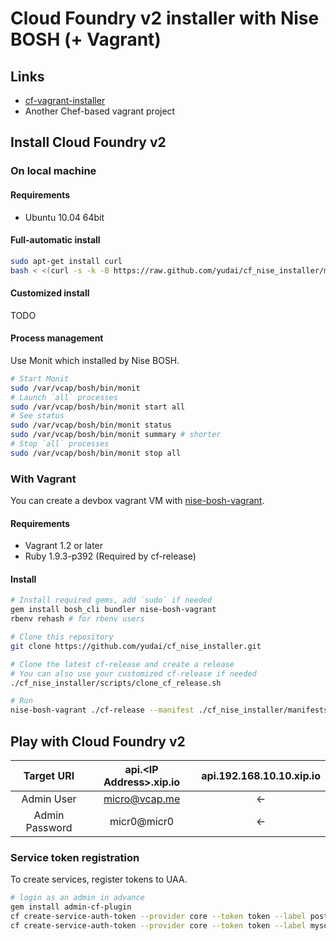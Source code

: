 # Cloud Foundry v2 installer with Nise BOSH (+ Vagrant)

## Links

* [cf-vagrant-installer](https://github.com/Altoros/cf-vagrant-installer)
 * Another Chef-based vagrant project

## Install Cloud Foundry v2

### On local machine

#### Requirements

* Ubuntu 10.04 64bit

#### Full-automatic install

```sh
sudo apt-get install curl
bash < <(curl -s -k -B https://raw.github.com/yudai/cf_nise_installer/master/scripts/bootstrap.sh)
```

#### Customized install

TODO

#### Process management

Use Monit which installed by Nise BOSH.

```sh
# Start Monit
sudo /var/vcap/bosh/bin/monit
# Launch `all` processes
sudo /var/vcap/bosh/bin/monit start all
# See status
sudo /var/vcap/bosh/bin/monit status
sudo /var/vcap/bosh/bin/monit summary # shorter
# Stop `all` processes
sudo /var/vcap/bosh/bin/monit stop all
```

### With Vagrant

You can create a devbox vagrant VM with [nise-bosh-vagrant](https://github.com/BrianMMcClain/nise-bosh-vagrant).

#### Requirements

* Vagrant 1.2 or later
* Ruby 1.9.3-p392 (Required by cf-release)

#### Install

```sh
# Install required gems, add `sudo` if needed
gem install bosh_cli bundler nise-bosh-vagrant
rbenv rehash # for rbenv users

# Clone this repository
git clone https://github.com/yudai/cf_nise_installer.git

# Clone the latest cf-release and create a release
# You can also use your customized cf-release if needed
./cf_nise_installer/scripts/clone_cf_release.sh

# Run
nise-bosh-vagrant ./cf-release --manifest ./cf_nise_installer/manifests/micro.yml --postinstall ./cf_nise_installer/scripts/postinstall.sh --memory 2048 --start
```

## Play with Cloud Foundry v2

| Target URI     | api.\<IP Address\>.xip.io | api.192.168.10.10.xip.io |
| :------------: | :-----------------------: | :----------------------: |
| Admin User     | micro@vcap.me             | <-                       |
| Admin Password | micr0@micr0               | <-                       |

### Service token registration

To create services, register tokens to UAA.

```sh
# login as an admin in advance
gem install admin-cf-plugin
cf create-service-auth-token --provider core --token token --label postgresql
cf create-service-auth-token --provider core --token token --label mysql
```

